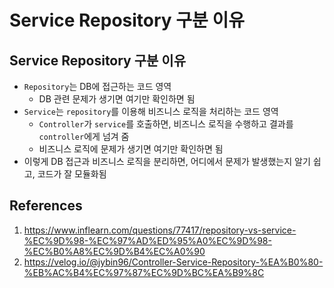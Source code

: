 # Service Repository 구분 이유

## Service Repository 구분 이유

- `Repository`는 DB에 접근하는 코드 영역
  - DB 관련 문제가 생기면 여기만 확인하면 됨
- `Service`는 `repository`를 이용해 비즈니스 로직을 처리하는 코드 영역
  - `Controller`가 `service`를 호출하면, 비즈니스 로직을 수행하고 결과를 `controller`에게 넘겨 줌
  - 비즈니스 로직에 문제가 생기면 여기만 확인하면 됨
- 이렇게 DB 접근과 비즈니스 로직을 분리하면, 어디에서 문제가 발생했는지 알기 쉽고, 코드가 잘 모듈화됨

## References

1. https://www.inflearn.com/questions/77417/repository-vs-service-%EC%9D%98-%EC%97%AD%ED%95%A0%EC%9D%98-%EC%B0%A8%EC%9D%B4%EC%A0%90
2. https://velog.io/@jybin96/Controller-Service-Repository-%EA%B0%80-%EB%AC%B4%EC%97%87%EC%9D%BC%EA%B9%8C

